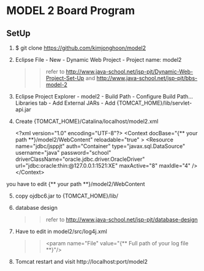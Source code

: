 # MODEL 2 Board Program

## SetUp

1. $ git clone https://github.com/kimjonghoon/model2

2. Eclipse
   File - New - Dynamic Web Project - Project name: model2
   
   >> refer to http://www.java-school.net/jsp-pjt/Dynamic-Web-Project-Set-Up and http://www.java-school.net/jsp-pjt/bbs-model-2
   
3. Eclipse
   Project Explorer - model2 - Build Path - Configure Build Path...
   Libraries tab - Add External JARs - Add {TOMCAT_HOME}/lib/servlet-api.jar

4. Create {TOMCAT_HOME}/Catalina/localhost/model2.xml

	&lt;?xml version="1.0" encoding="UTF-8"?&gt;
	&lt;Context docBase="{** your path **}/model2/WebContent" reloadable="true" &gt;
		&lt;Resource
			name="jdbc/jsppjt"
			auth="Container"
			type="javax.sql.DataSource"
			username="java"
			password="school"
			driverClassName="oracle.jdbc.driver.OracleDriver"
			url="jdbc:oracle:thin:@127.0.0.1:1521:XE"
			maxActive="8"
			maxIdle="4" /&gt;
	&lt;/Context&gt;
	                                                                             
you have to edit {** your path **}/model2/WebContent

5. copy ojdbc6.jar to {TOMCAT_HOME}/lib/

6. database design
	>> refer to http://www.java-school.net/jsp-pjt/database-design

7. Have to edit in model2/src/log4j.xml 
	>> &lt;param name="File" value="{** Full path of your log file **}"/&gt;

8. Tomcat restart and visit http://localhost:port/model2
